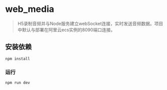 # web_media

> H5录制音频并与Node服务建立webSocket连接，实时发送音频数据。项目中默认与部署在阿里云ecs实例的8090端口连接。

## 安装依赖

```
npm install
```

### 运行

```
npm run dev
```
